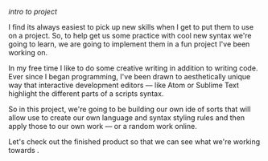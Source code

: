 *intro to project*

I find its always easiest to pick up new skills when I get to put them to use on a project. So, to help get us some practice with cool new syntax we're going to learn, we are going to implement them in a fun project I've been working  on.

In my free time I like to do some creative writing in addition to writing code. Ever since I began programming, I've been drawn to aesthetically unique way that interactive development editors –– like Atom or Sublime Text highlight the different parts of a scripts syntax.

So in this project, we're going to be building our own ide of sorts that will allow use to create our own language and syntax styling rules and then apply those to our own work –– or a random work online.

Let's check out the finished product so that we can see what we're working towards .
